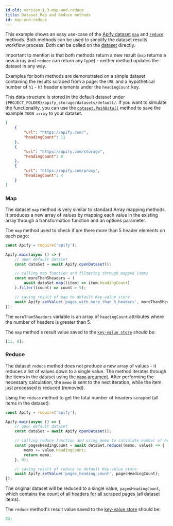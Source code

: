 ```yaml
---
id_old: version-1.3-map-and-reduce
title: Dataset Map and Reduce methods
id: map-and-reduce
---
```


This example shows an easy use-case of the [Apify dataset](https://docs.apify.com/storage/dataset) [`map`](/docs/1.3/api/dataset#map) and
[`reduce`](/docs/1.3/api/dataset#reduce) methods. Both methods can be used to simplify the dataset results workflow process. Both can be called on the
[dataset](/docs/1.3/api/dataset) directly.

Important to mention is that both methods return a new result (`map` returns a new array and `reduce` can return any type) - neither method updates
the dataset in any way.

Examples for both methods are demonstrated on a simple dataset containing the results scraped from a page: the `URL` and a hypothetical number of
`h1` - `h3` header elements under the `headingCount` key.

This data structure is stored in the default dataset under `{PROJECT_FOLDER}/apify_storage/datasets/default/`. If you want to simulate the
functionality, you can use the [`dataset.PushData()`](/docs/1.3/api/dataset#pushdata) method to save the example `JSON array` to your dataset.

```json
[
    {
        "url": "https://apify.com/",
        "headingCount": 11
    },
    {
        "url": "https://apify.com/storage",
        "headingCount": 8
    },
    {
        "url": "https://apify.com/proxy",
        "headingCount": 4
    }
]
```

### Map

The dataset `map` method is very similar to standard Array mapping methods. It produces a new array of values by mapping each value in the existing
array through a transformation function and an options parameter.

The `map` method used to check if are there more than 5 header elements on each page:

```javascript
const Apify = require('apify');

Apify.main(async () => {
    // open default dataset
    const dataSet = await Apify.openDataset();

    // calling map function and filtering through mapped items
    const moreThan5headers = (
        await dataSet.map((item) => item.headingCount)
    ).filter((count) => count > 5);

    // saving result of map to default Key-value store
    await Apify.setValue('pages_with_more_than_5_headers', moreThan5headers);
});
```

The `moreThan5headers` variable is an array of `headingCount` attributes where the number of headers is greater than 5.

The `map` method's result value saved to the [`key-value store`](/docs/1.3/api/key-value-store) should be:

```javascript
[11, 8];
```

### Reduce

The dataset `reduce` method does not produce a new array of values - it reduces a list of values down to a single value. The method iterates through
the items in the dataset using the [`memo` argument](/docs/1.3/api/dataset#datasetreduceiteratee-memo-options). After performing the necessary
calculation, the `memo` is sent to the next iteration, while the item just processed is reduced (removed).

Using the `reduce` method to get the total number of headers scraped (all items in the dataset):

```javascript
const Apify = require('apify');

Apify.main(async () => {
    // open default dataset
    const dataSet = await Apify.openDataset();

    // calling reduce function and using memo to calculate number of headers
    const pagesHeadingCount = await dataSet.reduce((memo, value) => {
        memo += value.headingCount;
        return memo;
    }, 0);

    // saving result of reduce to default Key-value store
    await Apify.setValue('pages_heading_count', pagesHeadingCount);
});
```

The original dataset will be reduced to a single value, `pagesHeadingCount`, which contains the count of all headers for all scraped pages (all
dataset items).

The `reduce` method's result value saved to the [key-value store](/docs/1.3/api/key-value-store) should be:

```javascript
23;
```
